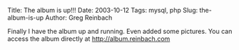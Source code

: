 Title: The album is up!!!
Date: 2003-10-12
Tags: mysql, php
Slug: the-album-is-up
Author: Greg Reinbach

Finally I have the album up and running. Even added some pictures. You can access the album directly at <a href="http://album.reinbach.com">http://album.reinbach.com</a>
